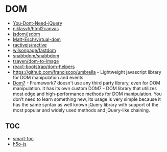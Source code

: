DOM
========

- [You-Dont-Need-jQuery](https://github.com/nefe/You-Dont-Need-jQuery)
- [niklasvh/html2canvas](https://github.com/niklasvh/html2canvas)
- [jsdom/jsdom](https://github.com/jsdom/jsdom)
- [Matt-Esch/virtual-dom](https://github.com/Matt-Esch/virtual-dom)
- [ractivejs/ractive](https://github.com/ractivejs/ractive)
- [wilsonpage/fastdom](https://github.com/wilsonpage/fastdom)
- [snabbdom/snabbdom](https://github.com/snabbdom/snabbdom)
- [tsayen/dom-to-image](https://github.com/tsayen/dom-to-image)
- [react-bootstrap/dom-helpers](https://github.com/react-bootstrap/dom-helpers)
- https://github.com/franciscop/umbrella - Lightweight javascript library for DOM manipulation and events
- [Dom7](https://framework7.io/docs/dom7) - Framework7 doesn't use any third party library, even for DOM manipulation. It has its own custom DOM7 - DOM library that utilizes most edge and high-performance methods for DOM manipulation. You don’t need to learn something new, its usage is very simple because it has the same syntax as well known jQuery library with support of the most popular and widely used methods and jQuery-like chaining.

## TOC

- [smart-toc](https://github.com/FallenMax/smart-toc)
- [h5o-js](https://github.com/h5o/h5o-js)
